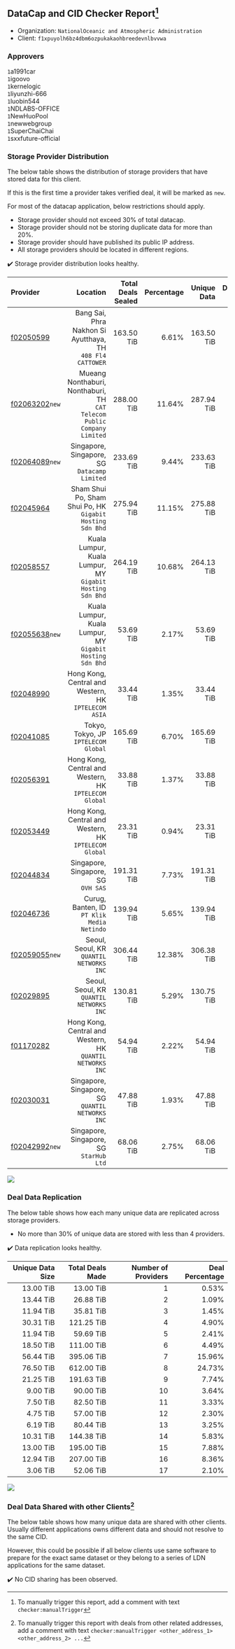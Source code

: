 ## DataCap and CID Checker Report[^1]
 - Organization: `NationalOceanic and Atmospheric Administration`
 - Client: `f1xpuyolh6bz4dbm6ozpukakaohbreedevnlbvvwa`
### Approvers
`1`a1991car<br/>`1`igoovo<br/>`1`kernelogic<br/>`1`liyunzhi-666<br/>`1`luobin544<br/>`1`NDLABS-OFFICE<br/>`1`NewHuoPool<br/>`1`newwebgroup<br/>`1`SuperChaiChai<br/>`1`sxxfuture-official

### Storage Provider Distribution
The below table shows the distribution of storage providers that have stored data for this client.

If this is the first time a provider takes verified deal, it will be marked as `new`.

For most of the datacap application, below restrictions should apply.
 - Storage provider should not exceed 30% of total datacap.
 - Storage provider should not be storing duplicate data for more than 20%.
 - Storage provider should have published its public IP address.
 - All storage providers should be located in different regions.

✔️ Storage provider distribution looks healthy.

| Provider                                                    |                                                                   Location | Total Deals Sealed | Percentage | Unique Data | Duplicate Deals |
| :---------------------------------------------------------- | -------------------------------------------------------------------------: | -----------------: | ---------: | ----------: | --------------: |
| [f02050599](https://filfox.info/en/address/f02050599)       |              Bang Sai, Phra Nakhon Si Ayutthaya, TH<br/>`408 Fl4 CATTOWER` |         163.50 TiB |      6.61% |  163.50 TiB |           0.00% |
| [f02063202](https://filfox.info/en/address/f02063202)`new`  | Mueang Nonthaburi, Nonthaburi, TH<br/>`CAT Telecom Public Company Limited` |         288.00 TiB |     11.64% |  287.94 TiB |           0.02% |
| [f02064089](https://filfox.info/en/address/f02064089)`new`  |                            Singapore, Singapore, SG<br/>`Datacamp Limited` |         233.69 TiB |      9.44% |  233.63 TiB |           0.03% |
| [f02045964](https://filfox.info/en/address/f02045964)       |               Sham Shui Po, Sham Shui Po, HK<br/>`Gigabit Hosting Sdn Bhd` |         275.94 TiB |     11.15% |  275.88 TiB |           0.02% |
| [f02058557](https://filfox.info/en/address/f02058557)       |               Kuala Lumpur, Kuala Lumpur, MY<br/>`Gigabit Hosting Sdn Bhd` |         264.19 TiB |     10.68% |  264.13 TiB |           0.02% |
| [f02055638](https://filfox.info/en/address/f02055638)`new`  |               Kuala Lumpur, Kuala Lumpur, MY<br/>`Gigabit Hosting Sdn Bhd` |          53.69 TiB |      2.17% |   53.69 TiB |           0.00% |
| [f02048990](https://filfox.info/en/address/f02048990)       |                    Hong Kong, Central and Western, HK<br/>`IPTELECOM ASIA` |          33.44 TiB |      1.35% |   33.44 TiB |           0.00% |
| [f02041085](https://filfox.info/en/address/f02041085)       |                                    Tokyo, Tokyo, JP<br/>`IPTELECOM Global` |         165.69 TiB |      6.70% |  165.69 TiB |           0.00% |
| [f02056391](https://filfox.info/en/address/f02056391)       |                  Hong Kong, Central and Western, HK<br/>`IPTELECOM Global` |          33.88 TiB |      1.37% |   33.88 TiB |           0.00% |
| [f02053449](https://filfox.info/en/address/f02053449)       |                  Hong Kong, Central and Western, HK<br/>`IPTELECOM Global` |          23.31 TiB |      0.94% |   23.31 TiB |           0.00% |
| [f02044834](https://filfox.info/en/address/f02044834)       |                                     Singapore, Singapore, SG<br/>`OVH SAS` |         191.31 TiB |      7.73% |  191.31 TiB |           0.00% |
| [f02046736](https://filfox.info/en/address/f02046736)       |                              Curug, Banten, ID<br/>`PT Klik Media Netindo` |         139.94 TiB |      5.65% |  139.94 TiB |           0.00% |
| [f02059055](https://filfox.info/en/address/f02059055)`new`  |                                Seoul, Seoul, KR<br/>`QUANTIL NETWORKS INC` |         306.44 TiB |     12.38% |  306.38 TiB |           0.02% |
| [f02029895](https://filfox.info/en/address/f02029895)       |                                Seoul, Seoul, KR<br/>`QUANTIL NETWORKS INC` |         130.81 TiB |      5.29% |  130.75 TiB |           0.05% |
| [f01170282](https://filfox.info/en/address/f01170282)       |              Hong Kong, Central and Western, HK<br/>`QUANTIL NETWORKS INC` |          54.94 TiB |      2.22% |   54.94 TiB |           0.00% |
| [f02030031](https://filfox.info/en/address/f02030031)       |                        Singapore, Singapore, SG<br/>`QUANTIL NETWORKS INC` |          47.88 TiB |      1.93% |   47.88 TiB |           0.00% |
| [f02042992](https://filfox.info/en/address/f02042992)`new`  |                                 Singapore, Singapore, SG<br/>`StarHub Ltd` |          68.06 TiB |      2.75% |   68.06 TiB |           0.00% |

<img src="https://raw.githubusercontent.com/data-preservation-programs/filplus-checker-assets/main/filecoin-project/filecoin-plus-large-datasets/issues/1651/1680767072949.png"/>

### Deal Data Replication
The below table shows how each many unique data are replicated across storage providers.

- No more than 30% of unique data are stored with less than 4 providers.

✔️ Data replication looks healthy.

| Unique Data Size | Total Deals Made | Number of Providers | Deal Percentage |
| ---------------: | ---------------: | ------------------: | --------------: |
|        13.00 TiB |        13.00 TiB |                   1 |           0.53% |
|        13.44 TiB |        26.88 TiB |                   2 |           1.09% |
|        11.94 TiB |        35.81 TiB |                   3 |           1.45% |
|        30.31 TiB |       121.25 TiB |                   4 |           4.90% |
|        11.94 TiB |        59.69 TiB |                   5 |           2.41% |
|        18.50 TiB |       111.00 TiB |                   6 |           4.49% |
|        56.44 TiB |       395.06 TiB |                   7 |          15.96% |
|        76.50 TiB |       612.00 TiB |                   8 |          24.73% |
|        21.25 TiB |       191.63 TiB |                   9 |           7.74% |
|         9.00 TiB |        90.00 TiB |                  10 |           3.64% |
|         7.50 TiB |        82.50 TiB |                  11 |           3.33% |
|         4.75 TiB |        57.00 TiB |                  12 |           2.30% |
|         6.19 TiB |        80.44 TiB |                  13 |           3.25% |
|        10.31 TiB |       144.38 TiB |                  14 |           5.83% |
|        13.00 TiB |       195.00 TiB |                  15 |           7.88% |
|        12.94 TiB |       207.00 TiB |                  16 |           8.36% |
|         3.06 TiB |        52.06 TiB |                  17 |           2.10% |

<img src="https://raw.githubusercontent.com/data-preservation-programs/filplus-checker-assets/main/filecoin-project/filecoin-plus-large-datasets/issues/1651/1680767073556.png"/>

### Deal Data Shared with other Clients[^3]
The below table shows how many unique data are shared with other clients.
Usually different applications owns different data and should not resolve to the same CID.

However, this could be possible if all below clients use same software to prepare for the exact same dataset or they belong to a series of LDN applications for the same dataset.

✔️ No CID sharing has been observed.

[^1]: To manually trigger this report, add a comment with text `checker:manualTrigger`

[^2]: Deals from those addresses are combined into this report as they are specified with `checker:manualTrigger`

[^3]: To manually trigger this report with deals from other related addresses, add a comment with text `checker:manualTrigger <other_address_1> <other_address_2> ...`
